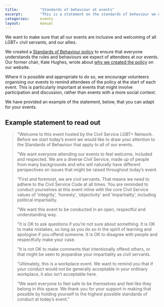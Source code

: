 ```yaml
---
title:  		"Standards of behaviour at events"
excerpt:		"This is a statement on the standards of behaviour we expect of attendees at events. It should be read out by the host at the start of each event."
categories: 	events
layout: 		manual
---
```


We want to make sure that all our events are inclusive and welcoming of all LGBT+ civil servants, and our allies.

We created a [Standards of Behaviour policy](/rules/standards-of-behaviour/) to ensure that everyone understands the rules and behaviours we expect of attendees at our events. Our former chair, Kate Hughes, wrote about [why we created the policy](/news/2021/07/08/standards-of-behaviour-why-we-ve-set-them) on our website.

Where it is possible and appropriate to do so, we encourage volunteers organising our events to remind attendees of the policy at the start of each event. This is particularly important at events that might involve participation and discussion, rather than events with a more social context.

We have provided an example of the statement, below, that you can adapt for your events.

## Example statement to read out

> "Welcome to this event hosted by the Civil Service LGBT+ Network. Before we start today’s event we would like to draw your attention to the Standards of Behaviour that apply to all of our events.
>
> "We want everyone attending our events to feel welcome, included and respected. We are a diverse Civil Service, made up of people from many backgrounds and who will naturally have different perspectives on issues that might be raised throughout today’s event.
>
> "First and foremost, we are civil servants. That means we need to adhere to the Civil Service Code at all times. You are reminded to conduct yourselves at this event inline with the core Civil Service values of ‘integrity’, ‘honesty’, ‘objectivity’ and ‘impartiality’, including political impartiality.
>
> "We want this event to be conducted in an open, respectful and understanding way.
>
> "It is OK to ask questions if you’re not sure about something. It is OK to make mistakes, so long as you do so in the spirit of learning and apologise if you offend someone. It is OK to disagree with people and respectfully make your case.
>
> "It is not OK to make comments that intentionally offend others, or that might be seen to jeopardise your impartiality as civil servants.
>
> "Ultimately, this is a workplace event. We want to remind you that if your conduct would not be generally acceptable in your ordinary workplace, it also isn’t acceptable here.
>
> "We want everyone to feel safe to be themselves and feel like they belong in this space. We thank you for your support in making that possible by holding yourself to the highest possible standards of conduct at today’s event."